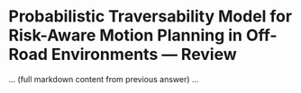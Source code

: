 # Probabilistic Traversability Model for Risk-Aware Motion Planning in Off-Road Environments — Review
... (full markdown content from previous answer) ...
